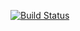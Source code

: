 [![Build Status](https://travis-ci.com/v1k3ng/otus_project.svg?branch=master)](https://travis-ci.com/v1k3ng/otus_project)
